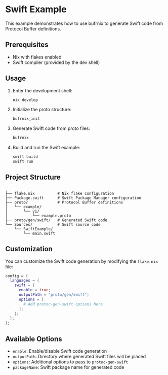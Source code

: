 # Swift Example

This example demonstrates how to use bufrnix to generate Swift code from Protocol Buffer definitions.

## Prerequisites

- Nix with flakes enabled
- Swift compiler (provided by the dev shell)

## Usage

1. Enter the development shell:

   ```bash
   nix develop
   ```

2. Initialize the proto structure:

   ```bash
   bufrnix_init
   ```

3. Generate Swift code from proto files:

   ```bash
   bufrnix
   ```

4. Build and run the Swift example:
   ```bash
   swift build
   swift run
   ```

## Project Structure

```
.
├── flake.nix          # Nix flake configuration
├── Package.swift      # Swift Package Manager configuration
├── proto/             # Protocol Buffer definitions
│   └── example/
│       └── v1/
│           └── example.proto
├── proto/gen/swift/   # Generated Swift code
└── Sources/           # Swift source code
    └── SwiftExample/
        └── main.swift
```

## Customization

You can customize the Swift code generation by modifying the `flake.nix` file:

```nix
config = {
  languages = {
    swift = {
      enable = true;
      outputPath = "proto/gen/swift";
      options = [
        # Add protoc-gen-swift options here
      ];
    };
  };
};
```

## Available Options

- `enable`: Enable/disable Swift code generation
- `outputPath`: Directory where generated Swift files will be placed
- `options`: Additional options to pass to `protoc-gen-swift`
- `packageName`: Swift package name for generated code
